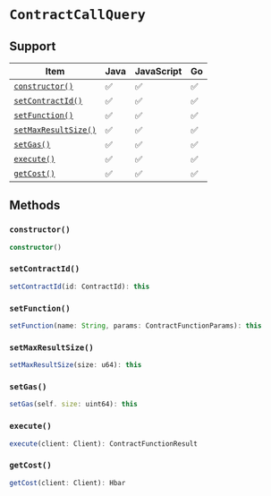 # `ContractCallQuery`

## Support

| Item | Java | JavaScript | Go
| - | - | - | - |
| [`constructor()`](#new) | ✅ | ✅ | ✅
| [`setContractId()`](#setContractId) | ✅ | ✅ | ✅
| [`setFunction()`](#setFunction) | ✅ | ✅ | ✅
| [`setMaxResultSize()`](#setMaxResultSize) | ✅ | ✅ | ✅
| [`setGas()`](#setGas) | ✅ | ✅ | ✅
| [`execute()`](#execute) | ✅ | ✅ | ✅
| [`getCost()`](#getCost) | ✅ | ✅ | ✅

## Methods

### `constructor()`

```typescript
constructor()
```

### `setContractId()`

```typescript
setContractId(id: ContractId): this
```

### `setFunction()`

```typescript
setFunction(name: String, params: ContractFunctionParams): this
```

### `setMaxResultSize()`

```typescript
setMaxResultSize(size: u64): this
```

### `setGas()`

```typescript
setGas(self. size: uint64): this
```

### `execute()`

```typescript
execute(client: Client): ContractFunctionResult
```

### `getCost()`

```typescript
getCost(client: Client): Hbar
```

